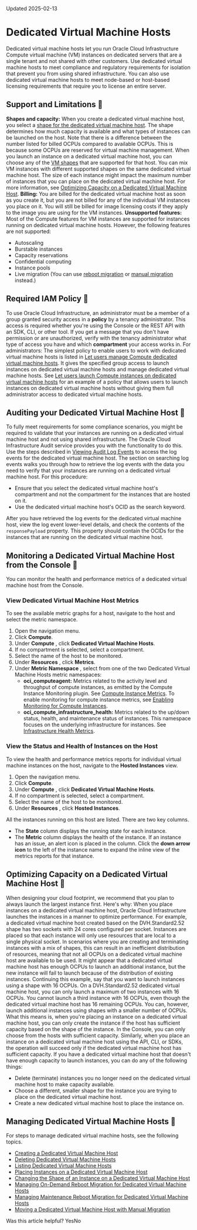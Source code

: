 Updated 2025-02-13
# Dedicated Virtual Machine Hosts
Dedicated virtual machine hosts let you run Oracle Cloud Infrastructure Compute virtual machine (VM) instances on dedicated servers that are a single tenant and not shared with other customers. Use dedicated virtual machine hosts to meet compliance and regulatory requirements for isolation that prevent you from using shared infrastructure. You can also use dedicated virtual machine hosts to meet node-based or host-based licensing requirements that require you to license an entire server.
## Support and Limitations 🔗 
**Shapes and capacity:** When you create a dedicated virtual machine host, you select a [shape for the dedicated virtual machine host](https://docs.oracle.com/en-us/iaas/Content/Compute/References/computeshapes.htm#dedicatedvmhost). The shape determines how much capacity is available and what types of instances can be launched on the host. Note that there is a difference between the number listed for billed OCPUs compared to available OCPUs. This is because some OCPUs are reserved for virtual machine management.
When you launch an instance on a dedicated virtual machine host, you can choose any of the [VM shapes](https://docs.oracle.com/en-us/iaas/Content/Compute/References/computeshapes.htm#vmshapes) that are supported for that host.
You can mix VM instances with different supported shapes on the same dedicated virtual machine host. The size of each instance might impact the maximum number of instances that you can place on the dedicated virtual machine host. For more information, see [Optimizing Capacity on a Dedicated Virtual Machine Host](https://docs.oracle.com/en-us/iaas/Content/Compute/Concepts/dedicatedvmhosts.htm#ocpu).
**Billing:** You are billed for the dedicated virtual machine host as soon as you create it, but you are not billed for any of the individual VM instances you place on it. You will still be billed for image licensing costs if they apply to the image you are using for the VM instances.
**Unsupported features:** Most of the Compute features for VM instances are supported for instances running on dedicated virtual machine hosts. However, the following features are not supported:
  * Autoscaling
  * Burstable instances
  * Capacity reservations
  * Confidential computing
  * Instance pools
  * Live migration (You can use [reboot migration](https://docs.oracle.com/en-us/iaas/Content/Compute/Concepts/dedicatedvmhosts_migrating-on-demand.htm#migrate-on-demand "You can migrate instances on an OCI dedicated virtual machine host on-demand using the console, CLI, or API. First, select an existing dedicated virtual machine host or set up a new dedicated virtual machine host to serve as the destination host for migrating instances. Then, using the desired method, start the migration process.") or [manual migration](https://docs.oracle.com/en-us/iaas/Content/Compute/Concepts/dedicatedvmhosts_manual-migration.htm#manual-migration "To manually migrate a dedicated virtual machine host, you manually move each instance that is placed on the unhealthy dedicated virtual machine host to a healthy host. This method requires that you create a new dedicated virtual machine host, delete \(terminate\) any instances that are placed on the original dedicated virtual machine host, and then launch new instances from the retained boot volumes. Instances that have additional VNICs, secondary IP addresses, remote attached block volumes, the Trusted Platform Module \(TPM\) enabled, or that belong to a backend set of a load balancer require additional steps.") instead.)


## Required IAM Policy 🔗 
To use Oracle Cloud Infrastructure, an administrator must be a member of a group granted security access in a **policy** by a tenancy administrator. This access is required whether you're using the Console or the REST API with an SDK, CLI, or other tool. If you get a message that you don't have permission or are unauthorized, verify with the tenancy administrator what type of access you have and which **compartment** your access works in.
For administrators: The simplest policy to enable users to work with dedicated virtual machine hosts is listed in [Let users manage Compute dedicated virtual machine hosts](https://docs.oracle.com/iaas/Content/Identity/Concepts/commonpolicies.htm#dvhLaunch). It gives the specified group access to launch instances on dedicated virtual machine hosts and manage dedicated virtual machine hosts.
See [Let users launch Compute instances on dedicated virtual machine hosts](https://docs.oracle.com/iaas/Content/Identity/Concepts/commonpolicies.htm#dvhLaunch) for an example of a policy that allows users to launch instances on dedicated virtual machine hosts without giving them full administrator access to dedicated virtual machine hosts.
## Auditing your Dedicated Virtual Machine Host 🔗 
To fully meet requirements for some compliance scenarios, you might be required to validate that your instances are running on a dedicated virtual machine host and not using shared infrastructure. The Oracle Cloud Infrastructure Audit service provides you with the functionality to do this. Use the steps described in [Viewing Audit Log Events](https://docs.oracle.com/iaas/Content/Audit/Tasks/viewinglogevents.htm) to access the log events for the dedicated virtual machine host. 
The section on searching log events walks you through how to retrieve the log events with the data you need to verify that your instances are running on a dedicated virtual machine host. For this procedure:
  * Ensure that you select the dedicated virtual machine host's compartment and not the compartment for the instances that are hosted on it.
  * Use the dedicated virtual machine host's OCID as the search keyword.


After you have retrieved the log events for the dedicated virtual machine host, view the log event lower-level details, and check the contents of the `responsePayload` property. This property should contain the OCIDs for the instances that are running on the dedicated virtual machine host.
## Monitoring a Dedicated Virtual Machine Host from the Console 🔗 
You can monitor the health and performance metrics of a dedicated virtual machine host from the Console.
### View Dedicated Virtual Machine Host Metrics
To see the available metric graphs for a host, navigate to the host and select the metric namespace.
  1. Open the navigation menu.
  2. Click **Compute**.
  3. Under **Compute** , click **Dedicated Virtual Machine Hosts**.
  4. If no compartment is selected, select a compartment.
  5. Select the name of the host to be monitored.
  6. Under **Resources** , click **Metrics**.
  7. Under **Metric Namespace** , select from one of the two Dedicated Virtual Machine Hosts metric namespaces: 
     * **oci_computeagent:** Metrics related to the activity level and throughput of compute instances, as emitted by the Compute Instance Monitoring plugin. See [Compute Instance Metrics](https://docs.oracle.com/en-us/iaas/Content/Compute/References/computemetrics.htm#Compute_Instance_Metrics). To enable monitoring for compute instance metrics, see [Enabling Monitoring for Compute Instances](https://docs.oracle.com/en-us/iaas/Content/Compute/Tasks/enablingmonitoring.htm#Enabling_Monitoring_for_Compute_Instances).
     * **oci_compute_infrastructure_health:** Metrics related to the up/down status, health, and maintenance status of instances. This namespace focuses on the underlying infrastructure for instances. See [Infrastructure Health Metrics](https://docs.oracle.com/en-us/iaas/Content/Compute/References/infrastructurehealthmetrics.htm#Infrastructure_Health_Metrics).


### View the Status and Health of Instances on the Host
To view the health and performance metrics reports for individual virtual machine instances on the host, navigate to the **Hosted Instances** view.
  1. Open the navigation menu.
  2. Click **Compute**.
  3. Under **Compute** , click **Dedicated Virtual Machine Hosts**.
  4. If no compartment is selected, select a compartment.
  5. Select the name of the host to be monitored.
  6. Under **Resources** , click **Hosted Instances**.


All the instances running on this host are listed. There are two key columns.
  * The **State** column displays the running state for each instance. 
  * The **Metric** column displays the health of the instance. If an instance has an issue, an alert icon is placed in the column. Click the **down arrow icon** to the left of the instance name to expand the inline view of the metrics reports for that instance.


## Optimizing Capacity on a Dedicated Virtual Machine Host 🔗 
When designing your cloud footprint, we recommend that you plan to always launch the largest instance first. Here's why:
When you place instances on a dedicated virtual machine host, Oracle Cloud Infrastructure launches the instances in a manner to optimize performance. For example, a dedicated virtual machine host created based on the DVH.Standard2.52 shape has two sockets with 24 cores configured per socket. Instances are placed so that each instance will only use resources that are local to a single physical socket. In scenarios where you are creating and terminating instances with a mix of shapes, this can result in an inefficient distribution of resources, meaning that not all OCPUs on a dedicated virtual machine host are available to be used. It might appear that a dedicated virtual machine host has enough OCPUs to launch an additional instance, but the new instance will fail to launch because of the distribution of existing instances.
Continuing this example, say that you want to launch instances using a shape with 16 OCPUs. On a DVH.Standard2.52 dedicated virtual machine host, you can only launch a maximum of two instances with 16 OCPUs. You cannot launch a third instance with 16 OCPUs, even though the dedicated virtual machine host has 16 remaining OCPUs. You can, however, launch additional instances using shapes with a smaller number of OCPUs.
What this means is, when you're placing an instance on a dedicated virtual machine host, you can only create the instance if the host has sufficient capacity based on the shape of the instance. In the Console, you can only choose from the hosts with sufficient capacity. Similarly, when you place an instance on a dedicated virtual machine host using the API, CLI, or SDKs, the operation will succeed only if the dedicated virtual machine host has sufficient capacity.
If you have a dedicated virtual machine host that doesn't have enough capacity to launch instances, you can do any of the following things:
  * Delete (terminate) instances you no longer need on the dedicated virtual machine host to make capacity available.
  * Choose a different, smaller shape for the instance you are trying to place on the dedicated virtual machine host.
  * Create a new dedicated virtual machine host to place the instance on.


## Managing Dedicated Virtual Machine Hosts 🔗 
For steps to manage dedicated virtual machine hosts, see the following topics.
  * [Creating a Dedicated Virtual Machine Host](https://docs.oracle.com/en-us/iaas/Content/Compute/Concepts/dedicatedvmhosts_topic-Creating_a_Dedicated_Virtual_Machine_Host.htm#creating-dvmh "You must create a dedicated virtual machine host in Compute before you can place any instances on it.")
  * [Deleting Dedicated Virtual Machine Hosts](https://docs.oracle.com/en-us/iaas/Content/Compute/Concepts/dedicatedvmhosts_topic-Deleting_a_Dedicated_Virtual_Machine_Host.htm#deleting-dvmh "You can delete a dedicated virtual machine host after you terminate \(delete\) the instances that are placed on it.")
  * [Listing Dedicated Virtual Machine Hosts](https://docs.oracle.com/en-us/iaas/Content/Compute/Concepts/dedicatedvmhosts_topic-Listing_a_Dedicated_Virtual_Machine_Host.htm#listing-dvmh-instances "List the instances on a dedicated virtual machine host.")
  * [Placing Instances on a Dedicated Virtual Machine Host](https://docs.oracle.com/en-us/iaas/Content/Compute/Concepts/dedicatedvmhosts_topic-Placing_an_Instance_on_a_Dedicated_Virtual_Machine_Host.htm#place "You place an instance on a dedicated virtual machine host at the time that you create the instance.")
  * [Changing the Shape of an Instance on a Dedicated Virtual Machine Host](https://docs.oracle.com/en-us/iaas/Content/Compute/Concepts/dvmh_changing_shape_dedicated_virtual_machine_host.htm#resizing-dvmh-instances "Change the shape of instances on a dedicated virtual machine host.")
  * [Managing On-Demand Reboot Migration for Dedicated Virtual Machine Hosts](https://docs.oracle.com/en-us/iaas/Content/Compute/Concepts/dedicatedvmhosts_migrating-on-demand.htm#migrate-on-demand "You can migrate instances on an OCI dedicated virtual machine host on-demand using the console, CLI, or API. First, select an existing dedicated virtual machine host or set up a new dedicated virtual machine host to serve as the destination host for migrating instances. Then, using the desired method, start the migration process.")
  * [Managing Maintenance Reboot Migration for Dedicated Virtual Machine Hosts](https://docs.oracle.com/en-us/iaas/Content/Compute/Concepts/dedicatedvmhosts_topic-infrastructure-maintenance.htm#dvmh-maintenance "Dedicated virtual machine host instances might require migration because of scheduled or unscheduled maintenance for the host. Customers are notified by a notification message or by a console message when viewing the dedicated virtual machine host. In this case, you can migrate all the instances from a source host to a destination host. Depending on the type of planned maintenance, you might be able to extend the maintenance due date. The notification indicates whether you can extend the maintenance due date.")
  * [Moving a Dedicated Virtual Machine Host with Manual Migration](https://docs.oracle.com/en-us/iaas/Content/Compute/Concepts/dedicatedvmhosts_manual-migration.htm#manual-migration "To manually migrate a dedicated virtual machine host, you manually move each instance that is placed on the unhealthy dedicated virtual machine host to a healthy host. This method requires that you create a new dedicated virtual machine host, delete \(terminate\) any instances that are placed on the original dedicated virtual machine host, and then launch new instances from the retained boot volumes. Instances that have additional VNICs, secondary IP addresses, remote attached block volumes, the Trusted Platform Module \(TPM\) enabled, or that belong to a backend set of a load balancer require additional steps.")


Was this article helpful?
YesNo

